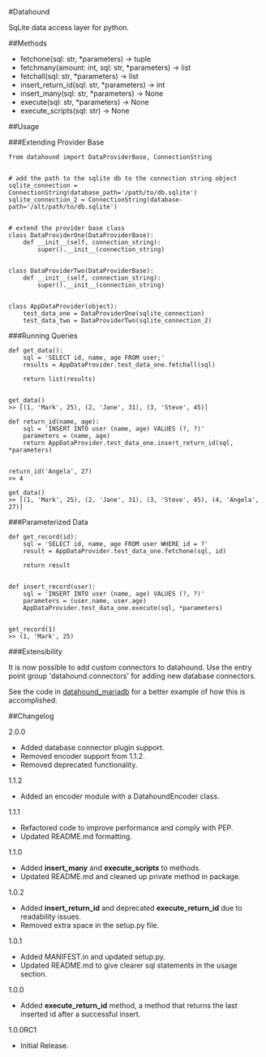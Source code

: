#Datahound

SqLite data access layer for python.

##Methods

* fetchone(sql: str, *parameters) -> tuple
* fetchmany(amount: int, sql: str, *parameters) -> list
* fetchall(sql: str, *parameters) -> list
* insert_return_id(sql: str, *parameters) -> int
* insert_many(sql: str, *parameters) -> None
* execute(sql: str, *parameters) -> None
* execute_scripts(sql: str) -> None

##Usage

###Extending Provider Base

    from datahound import DataProviderBase, ConnectionString


    # add the path to the sqlite db to the connection string object
    sqlite_connection = ConnectionString(database_path='/path/to/db.sqlite')
    sqlite_connection_2 = ConnectionString(database-path='/alt/path/to/db.sqlite')
    
    
    # extend the provider base class
    class DataProviderOne(DataProviderBase):
        def __init__(self, connection_string):
            super().__init__(connection_string)
    
    
    class DataProviderTwo(DataProviderBase):
        def __init__(self, connection_string):
            super().__init__(connection_string)
    
    
    class AppDataProvider(object):
        test_data_one = DataProviderOne(sqlite_connection)
        test_data_two = DataProviderTwo(sqlite_connection_2)
    
###Running Queries

    def get_data():
        sql = 'SELECT id, name, age FROM user;'
        results = AppDataProvider.test_data_one.fetchall(sql)
        
        return list(results)
    
    
    get_data()
    >> [(1, 'Mark', 25), (2, 'Jane', 31), (3, 'Steve', 45)]
    
    def return_id(name, age):
        sql = 'INSERT INTO user (name, age) VALUES (?, ?)'
        parameters = (name, age)
        return AppDataProvider.test_data_one.insert_return_id(sql, *parameters)
    
    
    return_id('Angela', 27)
    >> 4
    
    get_data()
    >> [(1, 'Mark', 25), (2, 'Jane', 31), (3, 'Steve', 45), (4, 'Angela', 27)]
    
    
###Parameterized Data
    
    def get_record(id):
        sql = 'SELECT id, name, age FROM user WHERE id = ?'
        result = AppDataProvider.test_data_one.fetchone(sql, id)
        
        return result


    def insert_record(user):
        sql = 'INSERT INTO user (name, age) VALUES (?, ?)'
        parameters = (user.name, user.age)
        AppDataProvider.test_data_one.execute(sql, *parameters)
        
        
    get_record(1)
    >> (1, 'Mark', 25)

###Extensibility

It is now possible to add custom connectors to datahound. Use the entry point group 'datahound.connectors' for adding new database connectors.

See the code in [datahound_mariadb](https://python.dbcombs.com/simple/datahound_mariadb) for a better example of how this is accomplished.

##Changelog

2.0.0
* Added database connector plugin support.
* Removed encoder support from 1.1.2.
* Removed deprecated functionality.

1.1.2
* Added an encoder module with a DatahoundEncoder class.

1.1.1

* Refactored code to improve performance and comply with PEP.
* Updated README.md formatting.

1.1.0

* Added **insert_many** and **execute_scripts** to methods.
* Updated README.md and cleaned up private method in package.

1.0.2

* Added **insert_return_id** and deprecated **execute_return_id** due to readability issues.
* Removed extra space in the setup.py file.

1.0.1

* Added MANIFEST.in and updated setup.py.
* Updated README.md to give clearer sql statements in the usage section.

1.0.0

* Added **execute_return_id** method, a method that returns the last inserted id after a successful insert.

1.0.0RC1

* Initial Release.